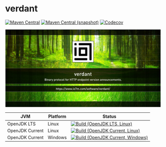 verdant
===

[![Maven Central](https://img.shields.io/maven-central/v/com.io7m.verdant/com.io7m.verdant.svg?style=flat-square)](http://search.maven.org/#search%7Cga%7C1%7Cg%3A%22com.io7m.verdant%22)
[![Maven Central (snapshot)](https://img.shields.io/nexus/s/https/s01.oss.sonatype.org/com.io7m.verdant/com.io7m.verdant.svg?style=flat-square)](https://s01.oss.sonatype.org/content/repositories/snapshots/com/io7m/verdant/)
[![Codecov](https://img.shields.io/codecov/c/github/io7m/verdant.svg?style=flat-square)](https://codecov.io/gh/io7m/verdant)

![verdant](./src/site/resources/verdant.jpg?raw=true)

| JVM             | Platform | Status |
|-----------------|----------|--------|
| OpenJDK LTS     | Linux    | [![Build (OpenJDK LTS, Linux)](https://img.shields.io/github/workflow/status/io7m/verdant/main-openjdk_lts-linux)](https://github.com/io7m/verdant/actions?query=workflow%3Amain-openjdk_lts-linux) |
| OpenJDK Current | Linux    | [![Build (OpenJDK Current, Linux)](https://img.shields.io/github/workflow/status/io7m/verdant/main-openjdk_current-linux)](https://github.com/io7m/verdant/actions?query=workflow%3Amain-openjdk_current-linux)
| OpenJDK Current | Windows  | [![Build (OpenJDK Current, Windows)](https://img.shields.io/github/workflow/status/io7m/verdant/main-openjdk_current-windows)](https://github.com/io7m/verdant/actions?query=workflow%3Amain-openjdk_current-windows)

